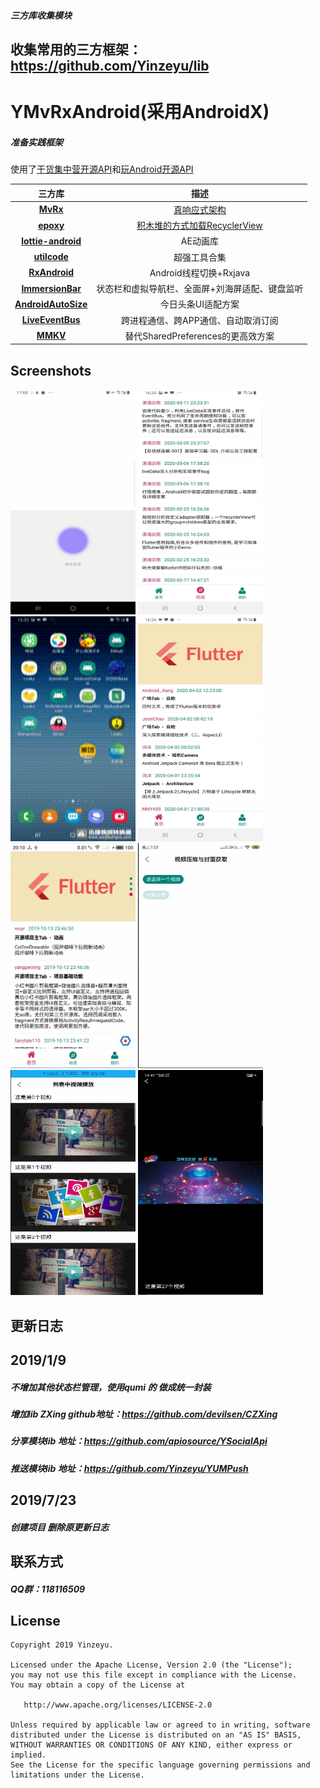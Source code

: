 ##### 三方库收集模块
## 收集常用的三方框架：https://github.com/Yinzeyu/lib
# YMvRxAndroid(采用AndroidX)
##### 准备实践框架
使用了[干货集中营开源API](http://gank.io/api)和[玩Android开源API](https://www.wanandroid.com/blog/show/2)

三方库|描述
:-:|:-:
**[MvRx](https://github.com/airbnb/MvRx)**|[真响应式架构](https://www.jianshu.com/p/53240a44ec49)
**[epoxy](https://github.com/airbnb/epoxy)**|[积木堆的方式加载RecyclerView](https://www.jianshu.com/p/d62ade6077c9)
**[lottie-android](https://github.com/airbnb/lottie-android)**|AE动画库
**[utilcode](https://github.com/Blankj/AndroidUtilCode/blob/master/lib/utilcode/README-CN.md)**|超强工具合集
**[RxAndroid](https://github.com/ReactiveX/RxAndroid)**|Android线程切换+Rxjava
**[ImmersionBar](https://github.com/gyf-dev/ImmersionBar)**|状态栏和虚拟导航栏、全面屏+刘海屏适配、键盘监听
**[AndroidAutoSize](https://github.com/JessYanCoding/AndroidAutoSize)**|今日头条UI适配方案
**[LiveEventBus](https://github.com/JeremyLiao/LiveEventBus)**|跨进程通信、跨APP通信、自动取消订阅
**[MMKV](https://github.com/Tencent/MMKV)**|替代SharedPreferences的更高效方案

## Screenshots

<div align:left;display:inline; xmlns:align="http://www.w3.org/1999/xhtml">
<img width="200" height="360" src="/image/5kzlc-ahlcy.gif"/>
<img width="200" height="360" src="/image/41746fb31b2f35ab163758701c50cb0.jpg"/>
<img width="200" height="360" src="/image/748c85e9d8b8067950386266786bdad5.gif"/>
<img width="200" height="360" src="/image/41576023150c0c75b97a84d54a9f95f.jpg"/>
<img width="200" height="360" src="/image/vertical_banner.gif"/>
<img width="200" height="360" src="/image/video_cover_compress.gif"/>
<img width="200" height="360" src="/image/video_list_play.gif"/>
<img width="200" height="360" src="/image/play_pager.gif"/>

</div>

## 更新日志
##  2019/1/9
##### 不增加其他状态栏管理，使用qumi 的 做成统一封装
##### 增加lib ZXing   github地址：https://github.com/devilsen/CZXing
##### 分享模块lib 地址：https://github.com/apiosource/YSocialApi
##### 推送模块lib 地址：https://github.com/Yinzeyu/YUMPush

##  2019/7/23
##### 创建项目 删除原更新日志

## 联系方式
##### QQ群：118116509

License
-------

```
Copyright 2019 Yinzeyu.

Licensed under the Apache License, Version 2.0 (the "License");
you may not use this file except in compliance with the License.
You may obtain a copy of the License at

   http://www.apache.org/licenses/LICENSE-2.0

Unless required by applicable law or agreed to in writing, software
distributed under the License is distributed on an "AS IS" BASIS,
WITHOUT WARRANTIES OR CONDITIONS OF ANY KIND, either express or implied.
See the License for the specific language governing permissions and
limitations under the License.
```
